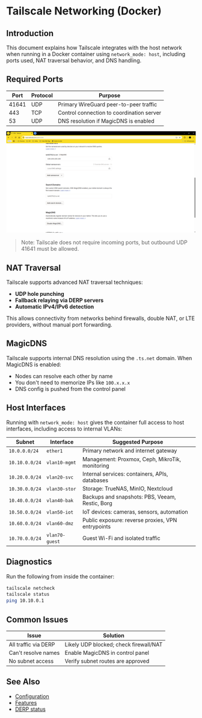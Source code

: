 # Tailscale Networking (Docker)

## Introduction

This document explains how Tailscale integrates with the host network when running in a Docker container using `network_mode: host`, including ports used, NAT traversal behavior, and DNS handling.

## Required Ports

| Port  | Protocol | Purpose                                 |
|-------|----------|-----------------------------------------|
| 41641 | UDP      | Primary WireGuard peer-to-peer traffic  |
| 443   | TCP      | Control connection to coordination server |
| 53    | UDP      | DNS resolution if MagicDNS is enabled   |
![MagicDNS enabled](../assets/magicdns-enabled.png)

> Note: Tailscale does not require incoming ports, but outbound UDP 41641 must be allowed.

## NAT Traversal

Tailscale supports advanced NAT traversal techniques:

- **UDP hole punching**
- **Fallback relaying via DERP servers**
- **Automatic IPv4/IPv6 detection**

This allows connectivity from networks behind firewalls, double NAT, or LTE providers, without manual port forwarding.

## MagicDNS

Tailscale supports internal DNS resolution using the `.ts.net` domain. When MagicDNS is enabled:

- Nodes can resolve each other by name
- You don't need to memorize IPs like `100.x.x.x`
- DNS config is pushed from the control panel

## Host Interfaces

Running with `network_mode: host` gives the container full access to host interfaces, including access to internal VLANs:

| Subnet         | Interface       | Suggested Purpose                                             |
|----------------|------------------|----------------------------------------------------------------|
| `10.0.0.0/24`  | `ether1`         | Primary network and internet gateway                          |
| `10.10.0.0/24` | `vlan10-mgmt`    | Management: Proxmox, Ceph, MikroTik, monitoring               |
| `10.20.0.0/24` | `vlan20-svc`     | Internal services: containers, APIs, databases                |
| `10.30.0.0/24` | `vlan30-stor`    | Storage: TrueNAS, MinIO, Nextcloud                            |
| `10.40.0.0/24` | `vlan40-bak`     | Backups and snapshots: PBS, Veeam, Restic, Borg               |
| `10.50.0.0/24` | `vlan50-iot`     | IoT devices: cameras, sensors, automation                     |
| `10.60.0.0/24` | `vlan60-dmz`     | Public exposure: reverse proxies, VPN entrypoints             |
| `10.70.0.0/24` | `vlan70-guest`   | Guest Wi-Fi and isolated traffic                              |

## Diagnostics

Run the following from inside the container:

```bash
tailscale netcheck
tailscale status
ping 10.10.0.1
```

## Common Issues

| Issue                    | Solution                                |
|--------------------------|-----------------------------------------|
| All traffic via DERP     | Likely UDP blocked; check firewall/NAT  |
| Can't resolve names      | Enable MagicDNS in control panel        |
| No subnet access         | Verify subnet routes are approved       |

## See Also

- [Configuration](configuration.md)
- [Features](features.md)
- [DERP status](https://login.tailscale.com/admin/debug)
